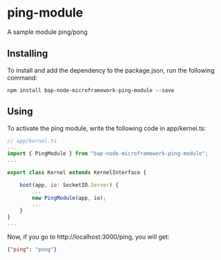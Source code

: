 # ping-module
A sample module ping/pong

## Installing

To install and add the dependency to the package.json, run the following command:

```
npm install bap-node-microframework-ping-module --save
```
## Using

To activate the ping module, write the following code in app/kernel.ts:

```javascript
// app/kernel.ts
...
import { PingModule } from "bap-node-microframework-ping-module";
...

export class Kernel extends KernelInterface {

    boot(app, io: SocketIO.Server) {
        ...
        new PingModule(app, io);
        ...
    }
}
...
```

Now, if you go to http://localhost:3000/ping, you will get:

```json
{"ping": "pong"}
```
